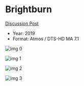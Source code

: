 # Brightburn

[Discussion Post](https://www.avsforum.com/threads/bass-eq-for-filtered-movies.2995212/post-58393252)

* Year: 2019
* Format: Atmos / DTS-HD MA 7.1

![img 0](https://i.imgur.com/agwHDLD.jpg)

![img 1](https://i.imgur.com/pBDChcz.jpg)

![img 2](https://i.imgur.com/yiJV6WH.jpg)

![img 3](https://i.imgur.com/dzm1UXv.png)

